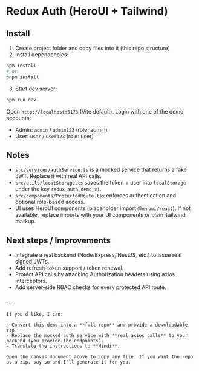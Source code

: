 # Redux Auth (HeroUI + Tailwind) 

## Install

1. Create project folder and copy files into it (this repo structure)
2. Install dependencies:

```bash
npm install
# or
pnpm install
```

3. Start dev server:

```bash
npm run dev
```

Open `http://localhost:5173` (Vite default). Login with one of the demo accounts:

- Admin: `admin` / `admin123` (role: admin)
- User: `user` / `user123` (role: user)

## Notes
- `src/services/authService.ts` is a mocked service that returns a fake JWT. Replace it with real API calls.
- `src/utils/localStorage.ts` saves the token + user into `localStorage` under the key `redux_auth_demo_v1`.
- `src/components/ProtectedRoute.tsx` enforces authentication and optional role-based access.
- UI uses HeroUI components (placeholder import `@heroui/react`). If not available, replace imports with your UI components or plain Tailwind markup.

## Next steps / Improvements
- Integrate a real backend (Node/Express, NestJS, etc.) to issue real signed JWTs.
- Add refresh-token support / token renewal.
- Protect API calls by attaching Authorization headers using axios interceptors.
- Add server-side RBAC checks for every protected API route.
```

---

If you'd like, I can:

- Convert this demo into a **full repo** and provide a downloadable zip.
- Replace the mocked auth service with **real axios calls** to your backend (you provide the endpoints).
- Translate the instructions to **Hindi**.

Open the canvas document above to copy any file. If you want the repo as a zip, say so and I'll generate it for you.
